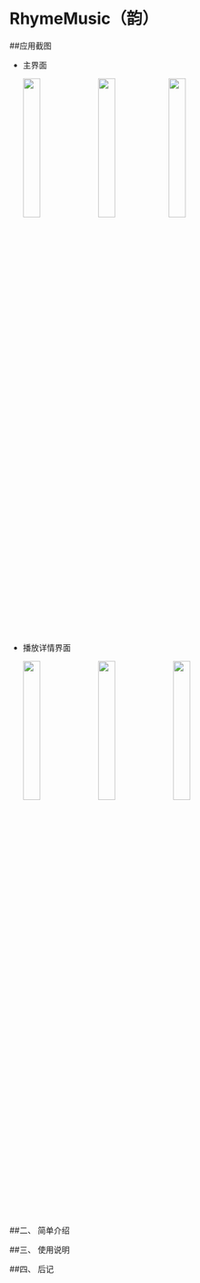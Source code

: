 # RhymeMusic（韵）
##应用截图

* 主界面 

  <img src="https://raw.githubusercontent.com/ValueYouth/RhymeMusic/master/screenshots/001.jpg" width="25%"/> &nbsp;
  <img src="https://raw.githubusercontent.com/ValueYouth/RhymeMusic/master/screenshots/002.jpg" width="25%"/> 
  <img src="https://raw.githubusercontent.com/ValueYouth/RhymeMusic/master/screenshots/003.jpg" width="25%"/> 
* 播放详情界面 

  <img src="https://raw.githubusercontent.com/ValueYouth/RhymeMusic/master/screenshots/004.jpg" width="25%"/> &nbsp;
  <img src="https://raw.githubusercontent.com/ValueYouth/RhymeMusic/master/screenshots/005.jpg" width="25%"/> &nbsp;
  <img src="https://raw.githubusercontent.com/ValueYouth/RhymeMusic/master/screenshots/006.jpg" width="25%"/> &nbsp;

##二、 简单介绍

##三、 使用说明

##四、 后记
